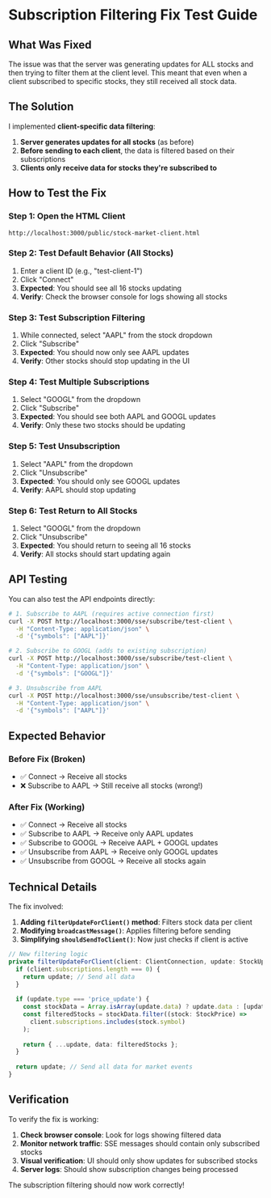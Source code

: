 # Subscription Filtering Fix Test Guide

## What Was Fixed

The issue was that the server was generating updates for ALL stocks and then trying to filter them at the client level. This meant that even when a client subscribed to specific stocks, they still received all stock data.

## The Solution

I implemented **client-specific data filtering**:

1. **Server generates updates for all stocks** (as before)
2. **Before sending to each client**, the data is filtered based on their subscriptions
3. **Clients only receive data for stocks they're subscribed to**

## How to Test the Fix

### Step 1: Open the HTML Client
```
http://localhost:3000/public/stock-market-client.html
```

### Step 2: Test Default Behavior (All Stocks)
1. Enter a client ID (e.g., "test-client-1")
2. Click "Connect"
3. **Expected**: You should see all 16 stocks updating
4. **Verify**: Check the browser console for logs showing all stocks

### Step 3: Test Subscription Filtering
1. While connected, select "AAPL" from the stock dropdown
2. Click "Subscribe"
3. **Expected**: You should now only see AAPL updates
4. **Verify**: Other stocks should stop updating in the UI

### Step 4: Test Multiple Subscriptions
1. Select "GOOGL" from the dropdown
2. Click "Subscribe"
3. **Expected**: You should see both AAPL and GOOGL updates
4. **Verify**: Only these two stocks should be updating

### Step 5: Test Unsubscription
1. Select "AAPL" from the dropdown
2. Click "Unsubscribe"
3. **Expected**: You should only see GOOGL updates
4. **Verify**: AAPL should stop updating

### Step 6: Test Return to All Stocks
1. Select "GOOGL" from the dropdown
2. Click "Unsubscribe"
3. **Expected**: You should return to seeing all 16 stocks
4. **Verify**: All stocks should start updating again

## API Testing

You can also test the API endpoints directly:

```bash
# 1. Subscribe to AAPL (requires active connection first)
curl -X POST http://localhost:3000/sse/subscribe/test-client \
  -H "Content-Type: application/json" \
  -d '{"symbols": ["AAPL"]}'

# 2. Subscribe to GOOGL (adds to existing subscription)
curl -X POST http://localhost:3000/sse/subscribe/test-client \
  -H "Content-Type: application/json" \
  -d '{"symbols": ["GOOGL"]}'

# 3. Unsubscribe from AAPL
curl -X POST http://localhost:3000/sse/unsubscribe/test-client \
  -H "Content-Type: application/json" \
  -d '{"symbols": ["AAPL"]}'
```

## Expected Behavior

### Before Fix (Broken)
- ✅ Connect → Receive all stocks
- ❌ Subscribe to AAPL → Still receive all stocks (wrong!)

### After Fix (Working)
- ✅ Connect → Receive all stocks
- ✅ Subscribe to AAPL → Receive only AAPL updates
- ✅ Subscribe to GOOGL → Receive AAPL + GOOGL updates
- ✅ Unsubscribe from AAPL → Receive only GOOGL updates
- ✅ Unsubscribe from GOOGL → Receive all stocks again

## Technical Details

The fix involved:

1. **Adding `filterUpdateForClient()` method**: Filters stock data per client
2. **Modifying `broadcastMessage()`**: Applies filtering before sending
3. **Simplifying `shouldSendToClient()`**: Now just checks if client is active

```typescript
// New filtering logic
private filterUpdateForClient(client: ClientConnection, update: StockUpdate): StockUpdate {
  if (client.subscriptions.length === 0) {
    return update; // Send all data
  }
  
  if (update.type === 'price_update') {
    const stockData = Array.isArray(update.data) ? update.data : [update.data];
    const filteredStocks = stockData.filter((stock: StockPrice) =>
      client.subscriptions.includes(stock.symbol)
    );
    
    return { ...update, data: filteredStocks };
  }
  
  return update; // Send all data for market events
}
```

## Verification

To verify the fix is working:

1. **Check browser console**: Look for logs showing filtered data
2. **Monitor network traffic**: SSE messages should contain only subscribed stocks
3. **Visual verification**: UI should only show updates for subscribed stocks
4. **Server logs**: Should show subscription changes being processed

The subscription filtering should now work correctly! 